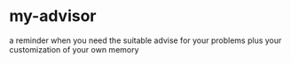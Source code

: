# my-advisor
a reminder when you need the suitable advise for your problems plus your customization of your own memory
